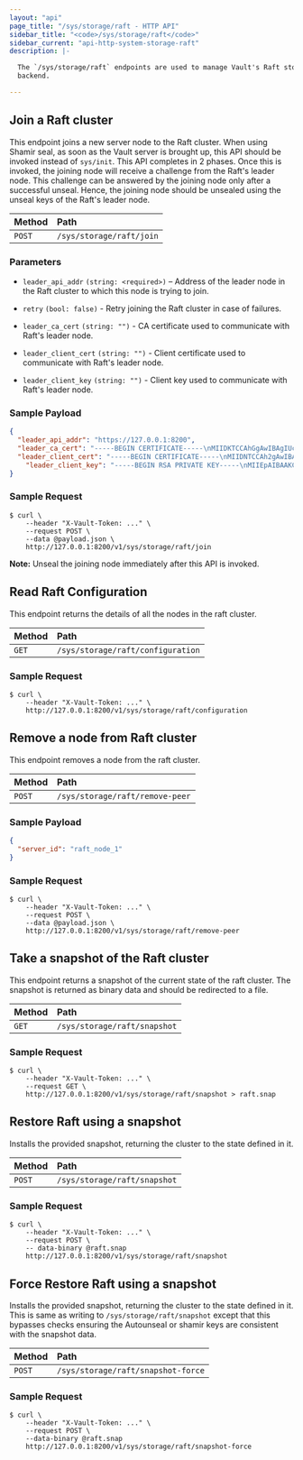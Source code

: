 ```yaml
---
layout: "api"
page_title: "/sys/storage/raft - HTTP API"
sidebar_title: "<code>/sys/storage/raft</code>"
sidebar_current: "api-http-system-storage-raft"
description: |-

  The `/sys/storage/raft` endpoints are used to manage Vault's Raft storage
  backend.

---
```


## Join a Raft cluster

This endpoint joins a new server node to the Raft cluster. When using Shamir
seal, as soon as the Vault server is brought up, this API should be invoked
instead of `sys/init`. This API completes in 2 phases. Once this is invoked,
the joining node will receive a challenge from the Raft's leader node. This
challenge can be answered by the joining node only after a successful unseal.
Hence, the joining node should be unsealed using the unseal keys of the Raft's
leader node.

| Method   | Path                         |
| :--------------------------- | :--------------------- |
| `POST`   | `/sys/storage/raft/join`    |

### Parameters

- `leader_api_addr` `(string: <required>)` – Address of the leader node in the
  Raft cluster to which this node is trying to join.

- `retry` `(bool: false)` - Retry joining the Raft cluster in case of
  failures.

- `leader_ca_cert` `(string: "")` - CA certificate used to communicate with
  Raft's leader node.

- `leader_client_cert` `(string: "")` - Client certificate used to communicate
  with Raft's leader node.

- `leader_client_key` `(string: "")` - Client key used to communicate with
  Raft's leader node.

### Sample Payload
```json
{
  "leader_api_addr": "https://127.0.0.1:8200",
  "leader_ca_cert": "-----BEGIN CERTIFICATE-----\nMIIDKTCCAhGgAwIBAgIUcd+Uyk1Tz+FhcbYP0zmynlkARoEwDQYJKoZIhvcNAQEL\nBQAwFDESMBAGA1UEAxMJbG9jYWxob3N0MB4XDTE5MDYyNDIyMjgzNVoXDTE5MDYy\nNzIyMjkwNVowADCCASIwDQYJKoZIhvcNAQEBBQADggEPADCCAQoCggEBAKdYr6rU\n21vYf7q/cpPigtBchqHvGZvpbA9DZucuUdQ0g4oAXRyShQ8omzmZOmO4A1GI3gqz\nHBePSYl+1IZCwgbPBk2CH7MhlMMINdwoEH6IxFgHNBkNK6GbwnGLyKL0Sym88ly1\n+sPP6+llS8uWNKu5GcObHLysD3Ce6QTt3usDPiw0cxp/KL1EkMi2dT7PvxTsX137\nsEsuQcylltGEtRb67xvFBP8XhQZAEGw+u4S3EmtwWMwZixB45WQhj2Ncz5U0+w8V\ncp9DSqB1QheoGPBBI62jHle05kzG85ZKmLBgHE6HEGS8biIHpannM7dgI0cRH6i2\nF69N0rcbzK+NInUCAwEAAaOBhjCBgzAOBgNVHQ8BAf8EBAMCA6gwHQYDVR0lBBYw\nFAYIKwYBBQUHAwEGCCsGAQUFBwMCMB0GA1UdDgQWBBQelJT5fthHdbCyD5zaI4tw\n7mfp8zAfBgNVHSMEGDAWgBSuG6hyoOWoiGvSA3kqwo9DirS+pzASBgNVHREBAf8E\nCDAGhwR/AAABMA0GCSqGSIb3DQEBCwUAA4IBAQCmetSH5w835RbbyHZD8e3ClHzi\n210SrvzWkx3N0JcBOjs47jlLuqVTl0HRr2xMoIkErFbhPDBXARYV8eezhQ6G5M60\n8AwVsG56rCa1l0weK2JfnEWgkwXZ/zbpZ2yNkWatWNSHdlJwGp99JTSriQYNOnMG\nWvBDA8ukoOkIJd/a8+aXZBdUiAcFvlLWmX73pYGTlnQDiIqJvhrlkgCKPvzZqvV+\njtz7kCt9EfT6sN6Xcny7GusRBSs+XfEe8u10+mbud+ufE/QSJ2D3tTYrS6eGqpVD\nrezD8jS9PfZgQfHXVaphMADyw4flaSVxfJ/ZRFxXql3oJSuj02+VX6QsXex+\n-----END CERTIFICATE-----",
  "leader_client_cert": "-----BEGIN CERTIFICATE-----\nMIIDNTCCAh2gAwIBAgIULkPFG+qu7tGv21Plc1sg4eGbMPkwDQYJKoZIhvcNAQEL\nBQAwFDESMBAGA1UEAxMJbG9jYWxob3N0MB4XDTE5MDYyNDIyMjgwNVoXDTI5MDYy\nMTIyMjgzNVowFDESMBAGA1UEAxMJbG9jYWxob3N0MIIBIjANBgkqhkiG9w0BAQEF\nAAOCAQ8AMIIBCgKCAQEAwszD+A5vWD8S1N632ElHA5Px2dk97wJBKNYc/7RPNptn\n+EOmMTXPfuA3LB92FoSMCR7ye3wvSTzyK9nqafS7U2tlOF4PJrJoNZyzrVwBVLXg\n7Pd8qQxnxbonc3bscWZuEfbFsugkPHgBtnSkyCffXKhhwM5LbJqmK5cfJRZZ0eRy\nwmOCQCJ8ZmN2KfjHiGSEw9v19CNtvFNLyfiTZZLO9M5n4dgainZZCs+vdKD7tSJf\nycwWiZ4ezOwLMIgxdbLYKVglbZsPcMVVPLTskmY8WiHUM6sy3HAbFQn20Rj7JGE6\nldR3NX80YtCMt8/d+xzBfxu4x8juxHCgZFGt3nUS0wIDAQABo38wfTAOBgNVHQ8B\nAf8EBAMCAQYwDwYDVR0TAQH/BAUwAwEB/zAdBgNVHQ4EFgQUrhuocqDlqIhr0gN5\nKsKPQ4q0vqcwHwYDVR0jBBgwFoAUrhuocqDlqIhr0gN5KsKPQ4q0vqcwGgYDVR0R\nBBMwEYIJbG9jYWxob3N0hwR/AAABMA0GCSqGSIb3DQEBCwUAA4IBAQBRno9NOaat\n8g1ma/6OxP1JUt1VRao4+t2GQTCJ697d2SmpHr8CYanMPog+QhDj/lderA/oS0V3\n2jruH9CyH0smFMIsLBZpnRIwdhTISbIXdU3Uvcd6nne/f7LiUUmqf8YS9SHxWPFq\nI72QvtPrsjYKCZwJsHZe071lYScjrjGnlUhhbrug2g6/ZMHJ7mndGE022zMn/XD/\njrrKE6fCDCjJ4PRrta7+G7BvsFHqMSQ+2/947TGohxW69cbNyDeiQVDQ5mpJUy2b\nnOCVVnq0nafSuvBTHCCLxjd7f+9TiB/B3qT8GA9V6LANDSdQ15MRIhpup/yosmqX\nl5goCY/j3bDh\n-----END CERTIFICATE-----",
    "leader_client_key": "-----BEGIN RSA PRIVATE KEY-----\nMIIEpAIBAAKCAQEAp1ivqtTbW9h/ur9yk+KC0FyGoe8Zm+lsD0Nm5y5R1DSDigBd\nHJKFDyibOZk6Y7gDUYjeCrMcF49JiX7UhkLCBs8GTYIfsyGUwwg13CgQfojEWAc0\nGQ0roZvCcYvIovRLKbzyXLX6w8/r6WVLy5Y0q7kZw5scvKwPcJ7pBO3e6wM+LDRz\nGn8ovUSQyLZ1Ps+/FOxfXfuwSy5BzKWW0YS1FvrvG8UE/xeFBkAQbD67hLcSa3BY\nzBmLEHjlZCGPY1zPlTT7DxVyn0NKoHVCF6gY8EEjraMeV7TmTMbzlkqYsGAcTocQ\nZLxuIgelqeczt2AjRxEfqLYXr03StxvMr40idQIDAQABAoIBAHCOhhkw8hnklITX\nIAm34KSklylz2JW1eqkJfL0huogwigjYFciSBE0d0sn69fr8Wb8Nf8tSjSKLjbqd\nQ/TKEhbiSCr5yriBbb2AWDmr+OwisW1D6xaudRpN2Yrlqh1wkt2P6LPS8sehodtp\n9oEIloSqC1o1ii6czAXD3JckJzuJ66yoVyCo2oVC3NETujjJRhdRcNY0dYUGx47M\n+hQo7b4s79wlMFmccrgyJcKI7Ra3DtMrBIaVXm4WcjX2x4DduZX6L4mfG83uLWng\nhbvcEPKGamUErjPGYixKE5XOwgJT6Nzq/ZZJZpok6DbHBCtqvwwByWlfLzh8lc4o\nz+Pl5EECgYEA3pJXRM+SdVUCnWIpMFOAiNstOwz3nm0/c8GDdYYNq0ere1tKCVV0\nii+ujMQY8vEdRrp7fbqJEPJANyI6sM4Jc2nxMveFuBoEsEClZuE4KBFquW8CQU4R\nGNkzKF1W0GaTI5O4QDUag+lFG6TPCwZiejTIkt65o5bnSzGLgdC546sCgYEAwHr9\nlq9HytWkV9OLz0zbcAUEIrFAljnC32Mybsj8LzdSKIZ3wErf9Txh8zqZqMyhedxL\nOn17cpJAq5Vi71uXOaxnhkf7TPuRs8nBRRJfgyNHPXuXLkuWeuvXEe/PIC+nvOIX\nas0Ab0Pvx0fRGl4EkZ2pV9oDAEUezbVVZCoO8l8CgYEAp4p3YNfzwpj0d+5tXPBu\ngBakzJ+tQjewnP1dbLk1TuqLXjdQ2wfVyzOrbFEtCquPwy8bSICDLxt8VURR88eU\n+6kTJK+InBYR029GUtRUhmzd7qpugyQ14IOXa9ofQI8GUbCf8M1IoWWWXQHJzN3I\ngX98QHqiOU+d2k94WYb6dzMCgYA3E7p2oMdZShLRss3hzqtH/Zd2WeQSWIrjox3u\nR4Kp/Bl9UST5GDPHl7SrhcwsWgmmthusq/VkDmeE8aUyurGmJigla3mESMQjfwrX\nue8sti6PcEsNS0HPAKc1EbriCeDkkomC3RBPxk/ZZTp3YgnKpSOs6MxNCnpLAKVj\nmQlX3wKBgQCFYyYJdCKMoaoMrNjMM34sAfTqmZT4Hbxg9KM4OMDSxyvIi0ZaVcnB\nkzssvt0FOMucp4o7h8Iujt8xsgnBHwg81IV7WOw+ZwpUDAzgVc7+kCU6CLd2Q40j\n5uFnuRgiWeGm1aT4arNLWlJrDLSGbyrf59SlGJV1hmu/7SMaYIZHSQ==\n-----END RSA PRIVATE KEY-----"
}
```
### Sample Request

```
$ curl \
    --header "X-Vault-Token: ..." \
    --request POST \
    --data @payload.json \
    http://127.0.0.1:8200/v1/sys/storage/raft/join
```

**Note:** Unseal the joining node immediately after this API is invoked.

## Read Raft Configuration

This endpoint returns the details of all the nodes in the raft cluster.

| Method                       | Path                           |
| :--------------------------- | :----------------------------  |
| `GET`                          | `/sys/storage/raft/configuration`  |

### Sample Request

```
$ curl \
    --header "X-Vault-Token: ..." \
    http://127.0.0.1:8200/v1/sys/storage/raft/configuration
```

## Remove a node from Raft cluster

This endpoint removes a node from the raft cluster.

| Method   | Path                         |
| :--------------------------- | :--------------------- |
| `POST`   | `/sys/storage/raft/remove-peer`    |

### Sample Payload

```json
{
  "server_id": "raft_node_1"
}
```
### Sample Request

```
$ curl \
    --header "X-Vault-Token: ..." \
    --request POST \
    --data @payload.json \
    http://127.0.0.1:8200/v1/sys/storage/raft/remove-peer
```

## Take a snapshot of the Raft cluster

This endpoint returns a snapshot of the current state of the raft cluster. The
snapshot is returned as binary data and should be redirected to a file.

| Method                       | Path                           |
| :--------------------------- | :----------------------------  |
| `GET`                          | `/sys/storage/raft/snapshot`  |

### Sample Request

```
$ curl \
    --header "X-Vault-Token: ..." \
    --request GET \
    http://127.0.0.1:8200/v1/sys/storage/raft/snapshot > raft.snap
```

## Restore Raft using a snapshot

Installs the provided snapshot, returning the cluster to the state defined in it.

| Method   | Path                         |
| :--------------------------- | :--------------------- |
| `POST`   | `/sys/storage/raft/snapshot`    |


### Sample Request

```
$ curl \
    --header "X-Vault-Token: ..." \
    --request POST \
    -- data-binary @raft.snap
    http://127.0.0.1:8200/v1/sys/storage/raft/snapshot
```

## Force Restore Raft using a snapshot

Installs the provided snapshot, returning the cluster to the state defined in
it. This is same as writing to `/sys/storage/raft/snapshot` except that this
bypasses checks ensuring the Autounseal or shamir keys are consistent with the
snapshot data.

| Method   | Path                         |
| :--------------------------- | :--------------------- |
| `POST`   | `/sys/storage/raft/snapshot-force`    |

### Sample Request

```
$ curl \
    --header "X-Vault-Token: ..." \
    --request POST \
    --data-binary @raft.snap
    http://127.0.0.1:8200/v1/sys/storage/raft/snapshot-force
```
